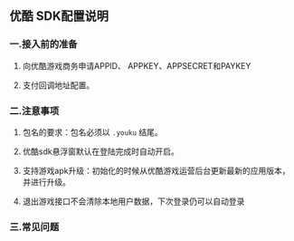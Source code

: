 ## 优酷 SDK配置说明

### 一.接入前的准备

1. 向优酷游戏商务申请APPID、 APPKEY、APPSECRET和PAYKEY

2. 支付回调地址配置。

### 二.注意事项

 1.  包名的要求：包名必须以   `.youku`   结尾。

 2.  优酷sdk悬浮窗默认在登陆完成时自动开启。

 3.  支持游戏apk升级：初始化的时候从优酷游戏运营后台更新最新的应用版本，并进行升级。

 4.  退出游戏接口不会清除本地用户数据，下次登录仍可以自动登录

### 三.常见问题
